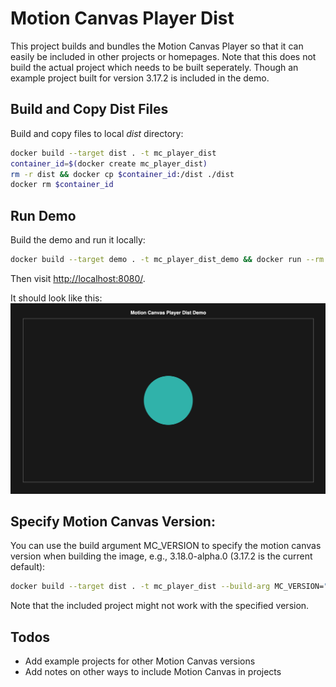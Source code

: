 # Motion Canvas Player Dist

This project builds and bundles the Motion Canvas Player so that it can easily be included in other projects or homepages.
Note that this does not build the actual project which needs to be built seperately.
Though an example project built for version 3.17.2 is included in the demo.


## Build and Copy Dist Files
Build and copy files to local *dist* directory: 

```bash
docker build --target dist . -t mc_player_dist
container_id=$(docker create mc_player_dist)
rm -r dist && docker cp $container_id:/dist ./dist
docker rm $container_id
```

## Run Demo
Build the demo and run it locally:
```bash
docker build --target demo . -t mc_player_dist_demo && docker run --rm -p 8080:8080 mc_player_dist_demo 
```
Then visit [http://localhost:8080/](http://localhost:8080/).

It should look like this:
![Demo Image](demo/demo.png)

## Specify Motion Canvas Version:

You can use the build argument MC_VERSION to specify the motion canvas version when building the image, e.g., 3.18.0-alpha.0 (3.17.2 is the current default):

```bash
docker build --target dist . -t mc_player_dist --build-arg MC_VERSION="3.18.0-alpha.0"
```
Note that the included project might not work with the specified version. 

## Todos
- Add example projects for other Motion Canvas versions
- Add notes on other ways to include Motion Canvas in projects